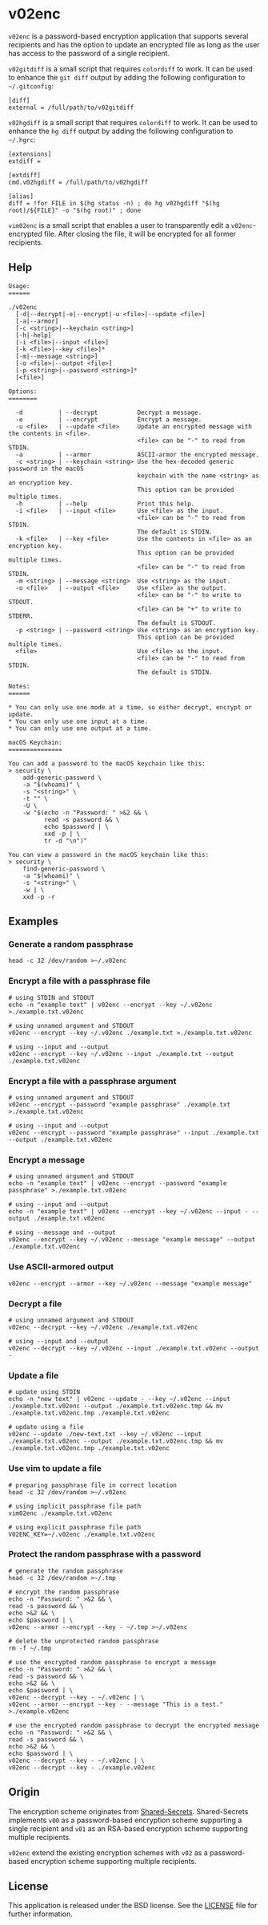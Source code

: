 # v02enc

`v02enc` is a password-based encryption application that supports several recipients and has the option to update an encrypted file as long as the user has access to the password of a single recipient.

`v02gitdiff` is a small script that requires `colordiff` to work. It can be used to enhance the `git diff` output by adding the following configuration to `~/.gitconfig`:

```
[diff]
external = /full/path/to/v02gitdiff
```

`v02hgdiff` is a small script that requires `colordiff` to work. It can be used to enhance the `hg diff` output by adding the following configuration to `~/.hgrc`:

```
[extensions]
extdiff =

[extdiff]
cmd.v02hgdiff = /full/path/to/v02hgdiff

[alias]
diff = !for FILE in $(hg status -n) ; do hg v02hgdiff "$(hg root)/${FILE}" -o "$(hg root)" ; done
```

`vim02enc` is a small script that enables a user to transparently edit a `v02enc`-encrypted file. After closing the file, it will be encrypted for all former recipients.

## Help

```
Usage:
======

./v02enc
  [-d|--decrypt|-e|--encrypt|-u <file>|--update <file>]
  [-a|--armor]
  [-c <string>|--keychain <string>]
  [-h|-help]
  [-i <file>|--input <file>]
  [-k <file>|--key <file>]*
  [-m|--message <string>]
  [-o <file>|--output <file>]
  [-p <string>|--password <string>]*
  [<file>]

Options:
========

  -d          | --decrypt           Decrypt a message.
  -e          | --encrypt           Encrypt a message.
  -u <file>   | --update <file>     Update an encrypted message with the contents in <file>.
                                    <file> can be "-" to read from STDIN.
  -a          | --armor             ASCII-armor the encrypted message.
  -c <string> | --keychain <string> Use the hex-decoded generic password in the macOS
                                    keychain with the name <string> as an encryption key.
                                    This option can be provided multiple times.
  -h          | --help              Print this help.
  -i <file>   | --input <file>      Use <file> as the input.
                                    <file> can be "-" to read from STDIN.
                                    The default is STDIN.
  -k <file>   | --key <file>        Use the contents in <file> as an encryption key.
                                    This option can be provided multiple times.
                                    <file> can be "-" to read from STDIN.
  -m <string> | --message <string>  Use <string> as the input.
  -o <file>   | --output <file>     Use <file> as the output.
                                    <file> can be "-" to write to STDOUT.
                                    <file> can be "+" to write to STDERR.
                                    The default is STDOUT.
  -p <string> | --password <string> Use <string> as an encryption key.
                                    This option can be provided multiple times.
  <file>                            Use <file> as the input.
                                    <file> can be "-" to read from STDIN.
                                    The default is STDIN.

Notes:
======

* You can only use one mode at a time, so either decrypt, encrypt or update.
* You can only use one input at a time.
* You can only use one output at a time.

macOS Keychain:
===============

You can add a password to the macOS keychain like this:
> security \
    add-generic-password \
    -a "$(whoami)" \
    -s "<string>" \
    -t "" \
    -U \
    -w "$(echo -n "Password: " >&2 && \
          read -s password && \
          echo $password | \
          xxd -p | \
          tr -d "\n")"

You can view a password in the macOS keychain like this:
> security \
    find-generic-password \
    -a "$(whoami)" \
    -s "<string>" \
    -w | \
    xxd -p -r
```

## Examples

### Generate a random passphrase

```
head -c 32 /dev/random >~/.v02enc
```

### Encrypt a file with a passphrase file

```
# using STDIN and STDOUT
echo -n "example text" | v02enc --encrypt --key ~/.v02enc >./example.txt.v02enc

# using unnamed argument and STDOUT
v02enc --encrypt --key ~/.v02enc ./example.txt >./example.txt.v02enc

# using --input and --output
v02enc --encrypt --key ~/.v02enc --input ./example.txt --output ./example.txt.v02enc
```

### Encrypt a file with a passphrase argument

```
# using unnamed argument and STDOUT
v02enc --encrypt --password "example passphrase" ./example.txt >./example.txt.v02enc

# using --input and --output
v02enc --encrypt --password "example passphrase" --input ./example.txt --output ./example.txt.v02enc
```

### Encrypt a message

```
# using unnamed argument and STDOUT
echo -n "example text" | v02enc --encrypt --password "example passphrase" >./example.txt.v02enc

# using --input and --output
echo -n "example text" | v02enc --encrypt --key ~/.v02enc --input - --output ./example.txt.v02enc

# using --message and --output
v02enc --encrypt --key ~/.v02enc --message "example message" --output ./example.txt.v02enc
```

### Use ASCII-armored output

```
v02enc --encrypt --armor --key ~/.v02enc --message "example message"
```

### Decrypt a file

```
# using unnamed argument and STDOUT
v02enc --decrypt --key ~/.v02enc ./example.txt.v02enc

# using --input and --output
v02enc --decrypt --key ~/.v02enc --input ./example.txt.v02enc --output -
```

### Update a file

```
# update using STDIN
echo -n "new text" | v02enc --update - --key ~/.v02enc --input ./example.txt.v02enc --output ./example.txt.v02enc.tmp && mv ./example.txt.v02enc.tmp ./example.txt.v02enc

# update using a file
v02enc --update ./new-text.txt --key ~/.v02enc --input ./example.txt.v02enc --output ./example.txt.v02enc.tmp && mv ./example.txt.v02enc.tmp ./example.txt.v02enc
```

### Use vim to update a file

```
# preparing passphrase file in correct location
head -c 32 /dev/random >~/.v02enc

# using implicit passphrase file path
vim02enc ./example.txt.v02enc

# using explicit passphrase file path
V02ENC_KEY=~/.v02enc ./example.txt.v02enc
```

### Protect the random passphrase with a password

```
# generate the random passphrase
head -c 32 /dev/random >~/.tmp

# encrypt the random passphrase
echo -n "Password: " >&2 && \
read -s password && \
echo >&2 && \
echo $password | \
v02enc --armor --encrypt --key - ~/.tmp >~/.v02enc

# delete the unprotected random passphrase
rm -f ~/.tmp

# use the encrypted random passphrase to encrypt a message
echo -n "Password: " >&2 && \
read -s password && \
echo >&2 && \
echo $password | \
v02enc --decrypt --key - ~/.v02enc | \
v02enc --armor --encrypt --key - --message "This is a test." >./example.v02enc

# use the encrypted random passphrase to decrypt the encrypted message
echo -n "Password: " >&2 && \
read -s password && \
echo >&2 && \
echo $password | \
v02enc --decrypt --key - ~/.v02enc | \
v02enc --decrypt --key - ./example.v02enc
```

## Origin

The encryption scheme originates from [Shared-Secrets](https://github.com/yahesh/shared-secrets). Shared-Secrets implements `v00` as a password-based encryption scheme supporting a single recipient and `v01` as an RSA-based encryption scheme supporting multiple recipients.

`v02enc` extend the existing encryption schemes with `v02` as a password-based encryption scheme supporting multiple recipients.

## License

This application is released under the BSD license. See the [LICENSE](LICENSE) file for further information.
